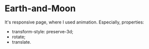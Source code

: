 # Earth-and-Moon
It's responsive page, where I used animation.
Especially, properties:
- transform-style: preserve-3d;
- rotate;
- translate.
